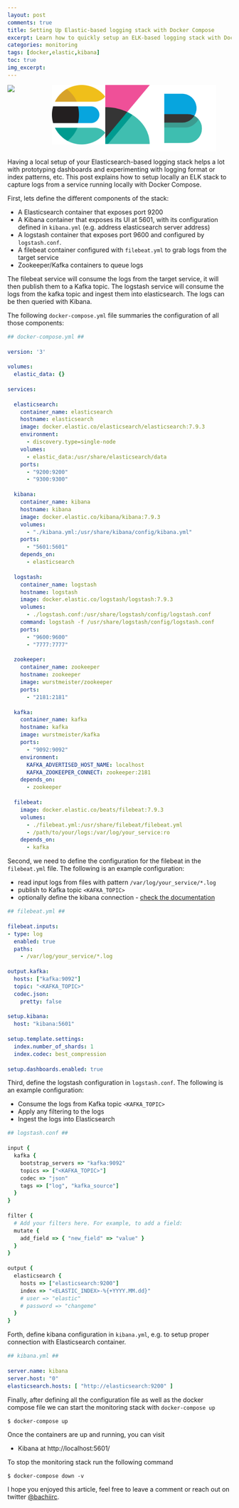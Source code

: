 ```yaml
---
layout: post
comments: true
title: Setting Up Elastic-based logging stack with Docker Compose
excerpt: Learn how to quickly setup an ELK-based logging stack with Docker Compose.
categories: monitoring
tags: [docker,elastic,kibana]
toc: true
img_excerpt:
---
```


<img align="left" src="/assets/logos/icons8-docker.svg" width="100" />
<img align="left" src="/assets/logos/elasticsearch.svg" width="120" />
<img align="left" src="/assets/logos/kibana.svg" width="100" />
<img align="center" src="/assets/logos/elastic-beats-logo-vector.svg" width="150" />
<br/>

Having a local setup of your Elasticsearch-based logging stack helps a lot with prototyping dashboards and experimenting with logging format or index patterns, etc. This post explains how to setup locally an ELK stack to capture logs from a service running locally with Docker Compose.

First, lets define the different components of the stack:
- A Elasticsearch container that exposes port 9200
- A Kibana container that exposes its UI at 5601, with its configuration defined in `kibana.yml` (e.g. address elasticsearch server address)
- A logstash container that exposes port 9600 and configured by `logstash.conf`.
- A filebeat container configured with `filebeat.yml` to grab logs from the target service
- Zookeeper/Kafka containers to queue logs

The filebeat service will consume the logs from the target service, it will then publish them to a Kafka topic. The logstash service will consume the logs from the kafka topic and ingest them into elasticsearch. The logs can be then queried with Kibana.

The following `docker-compose.yml` file summaries the configuration of all those components:

```yaml
## docker-compose.yml ##

version: '3'

volumes:
  elastic_data: {}

services:

  elasticsearch:
    container_name: elasticsearch
    hostname: elasticsearch
    image: docker.elastic.co/elasticsearch/elasticsearch:7.9.3
    environment:
      - discovery.type=single-node
    volumes:
      - elastic_data:/usr/share/elasticsearch/data
    ports:
      - "9200:9200"
      - "9300:9300"

  kibana:
    container_name: kibana
    hostname: kibana
    image: docker.elastic.co/kibana/kibana:7.9.3
    volumes:
      - "./kibana.yml:/usr/share/kibana/config/kibana.yml"
    ports:
      - "5601:5601"
    depends_on:
      - elasticsearch

  logstash:
    container_name: logstash
    hostname: logstash
    image: docker.elastic.co/logstash/logstash:7.9.3
    volumes:
      - ./logstash.conf:/usr/share/logstash/config/logstash.conf
    command: logstash -f /usr/share/logstash/config/logstash.conf
    ports:
      - "9600:9600"
      - "7777:7777"

  zookeeper:
    container_name: zookeeper
    hostname: zookeeper
    image: wurstmeister/zookeeper
    ports:
      - "2181:2181"

  kafka:
    container_name: kafka
    hostname: kafka
    image: wurstmeister/kafka
    ports:
      - "9092:9092"
    environment:
      KAFKA_ADVERTISED_HOST_NAME: localhost
      KAFKA_ZOOKEEPER_CONNECT: zookeeper:2181
    depends_on:
      - zookeeper

  filebeat:
    image: docker.elastic.co/beats/filebeat:7.9.3
    volumes:
      - ./filebeat.yml:/usr/share/filebeat/filebeat.yml
      - /path/to/your/logs:/var/log/your_service:ro
    depends_on:
      - kafka
```

Second, we need to define the configuration for the filebeat in the `filebeat.yml` file. The following is an example configuration:
- read input logs from files with pattern `/var/log/your_service/*.log`
- publish to Kafka topic `<KAFKA_TOPIC>`
- optionally define the kibana connection - [check the documentation](https://www.elastic.co/guide/en/beats/filebeat/current/setup-kibana-endpoint.html)

```yaml
## filebeat.yml ##

filebeat.inputs:
- type: log
  enabled: true
  paths:
    - /var/log/your_service/*.log

output.kafka:
  hosts: ["kafka:9092"]
  topic: "<KAFKA_TOPIC>"
  codec.json:
    pretty: false

setup.kibana:
  host: "kibana:5601"

setup.template.settings:
  index.number_of_shards: 1
  index.codec: best_compression

setup.dashboards.enabled: true
```


Third, define the logstash configuration in `logstash.conf`. The following is an example configuration:
- Consume the logs from Kafka topic `<KAFKA_TOPIC>`
- Apply any filtering to the logs
- Ingest the logs into Elasticsearch

```ruby
## logstash.conf ##

input {
  kafka {
    bootstrap_servers => "kafka:9092"
    topics => ["<KAFKA_TOPIC>"]
    codec => "json"
    tags => ["log", "kafka_source"]
  }
}

filter {
  # Add your filters here. For example, to add a field:
  mutate {
    add_field => { "new_field" => "value" }
  }
}

output {
  elasticsearch {
    hosts => ["elasticsearch:9200"]
    index => "<ELASTIC_INDEX>-%{+YYYY.MM.dd}"
    # user => "elastic"
    # password => "changeme"
  }
}
```

Forth, define kibana configuration in `kibana.yml`, e.g. to setup proper connection with Elasticsearch container.

```yaml
## kibana.yml ##

server.name: kibana
server.host: "0"
elasticsearch.hosts: [ "http://elasticsearch:9200" ]
```

Finally, after defining all the configuration file as well as the docker compose file we can start the monitoring stack with `docker-compose up`

```
$ docker-compose up
```

Once the containers are up and running, you can visit
- Kibana at http://localhost:5601/

To stop the monitoring stack run the following command
```
$ docker-compose down -v
```


I hope you enjoyed this article, feel free to leave a comment or reach out on twitter [@bachiirc](https://twitter.com/bachiirc).
